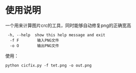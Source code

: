 # 使用说明

一个用来计算图片crc的工具，同时能够自动修复png的正确宽高

```
 -h, --help  show this help message and exit
  -f F        输入PNG文件
  -o O        输出PNG文件
```

使用：

```
python cicfix.py -f tet.png -o out.png
```


